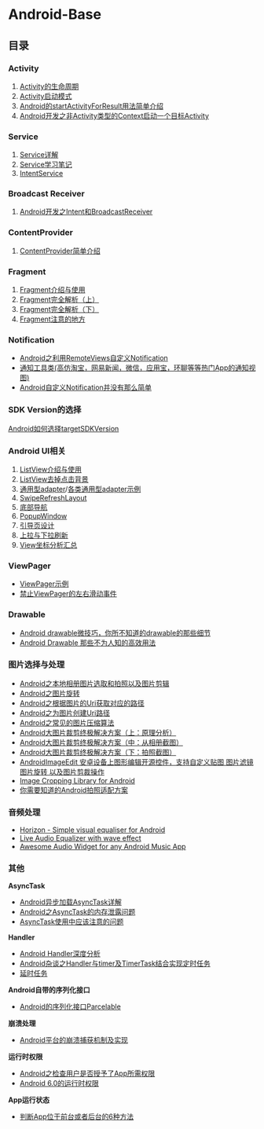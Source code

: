 # Android-Base


## **目录**

### Activity

1. [Activity的生命周期](http://blog.csdn.net/loveyaozu/article/details/50768459)
2. [Activity启动模式](http://blog.csdn.net/loveyaozu/article/details/50772194)
3. [Android的startActivityForResult用法简单介绍](http://blog.csdn.net/loveyaozu/article/details/51881401)
4. [Android开发之非Activity类型的Context启动一个目标Activity](http://blog.csdn.net/loveyaozu/article/details/51078567)


### Service
1. [Service详解](http://blog.csdn.net/loveyaozu/article/details/51693188)
2. [Service学习笔记](http://www.jianshu.com/p/e3b7954b9c00)
3. [IntentService](http://www.jianshu.com/p/85169ca537f7)


### Broadcast Receiver
1. [Android开发之Intent和BroadcastReceiver](http://blog.csdn.net/loveyaozu/article/details/51120440)


### ContentProvider
1. [ContentProvider简单介绍](http://blog.csdn.net/loveyaozu/article/details/51433428)


### Fragment
1. [Fragment介绍与使用](http://blog.csdn.net/loveyaozu/article/details/51076868)
2. [Fragment完全解析（上）](http://blog.csdn.net/loveyaozu/article/details/47663469)
3. [Fragment完全解析（下）](http://blog.csdn.net/loveyaozu/article/details/47663571)
4. [Fragment注意的地方](http://blog.csdn.net/loveyaozu/article/details/47663617)

### Notification
- [Android之利用RemoteViews自定义Notification](http://blog.csdn.net/loveyaozu/article/details/51178707)
- [通知工具类(高仿淘宝，网易新闻，微信，应用宝，环聊等等热门App的通知视图)](https://github.com/wenmingvs/NotifyUtil)
- [Android自定义Notification并没有那么简单](http://www.sixwolf.net/blog/2016/04/18/Android%E8%87%AA%E5%AE%9A%E4%B9%89Notification%E5%B9%B6%E6%B2%A1%E6%9C%89%E9%82%A3%E4%B9%88%E7%AE%80%E5%8D%95/)

### SDK Version的选择
[Android如何选择targetSDKVersion](http://blog.csdn.net/loveyaozu/article/details/51750464)


### Android UI相关
1. [ListView介绍与使用](http://blog.csdn.net/loveyaozu/article/details/51085777)
2. [ListView去掉点击背景](http://blog.csdn.net/loveyaozu/article/details/51132235)
3. [通用型adapter](http://blog.csdn.net/loveyaozu/article/details/51940119)/[各类通用型adapter示例](https://github.com/hongyangAndroid/baseAdapter)
4. [SwipeRefreshLayout](http://blog.csdn.net/loveyaozu/article/details/51131556)
5. [底部导航](http://blog.csdn.net/loveyaozu/article/details/51149467)
6. [PopupWindow](http://blog.csdn.net/loveyaozu/article/details/51150229)
7. [引导页设计](http://blog.csdn.net/loveyaozu/article/details/51202768)
8. [上拉与下拉刷新](http://blog.csdn.net/loveyaozu/article/details/51240525)
9. [View坐标分析汇总](http://blog.csdn.net/mr_immortalz/article/details/51168278)

### ViewPager
- [ViewPager示例](http://blog.csdn.net/loveyaozu/article/details/51149467)
- [禁止ViewPager的左右滑动事件](http://blog.csdn.net/loveyaozu/article/details/51889591)

### Drawable
- [ Android drawable微技巧，你所不知道的drawable的那些细节](http://blog.csdn.net/guolin_blog/article/details/50727753)
- [ Android Drawable 那些不为人知的高效用法](http://blog.csdn.net/lmj623565791/article/details/43752383)

### 图片选择与处理
- [Android之本地相册图片选取和拍照以及图片剪辑](http://blog.csdn.net/loveyaozu/article/details/51160482)
- [Android之图片旋转](http://blog.csdn.net/loveyaozu/article/details/51177221)
- [Android之根据图片的Uri获取对应的路径](http://blog.csdn.net/loveyaozu/article/details/51160404)
- [Android之为图片创建Uri路径](http://blog.csdn.net/loveyaozu/article/details/51177277)
- [Android之常见的图片压缩算法](http://blog.csdn.net/loveyaozu/article/details/51177147)
- [Android大图片裁剪终极解决方案（上：原理分析）](http://ryanhoo.github.io/blog/2014/05/26/the-ultimate-approach-to-crop-photos-on-android-1/)
- [Android大图片裁剪终极解决方案（中：从相册截图）](http://ryanhoo.github.io/blog/2014/06/03/the-ultimate-approach-to-crop-photos-on-android-2/)
- [Android大图片裁剪终极解决方案（下：拍照截图）](http://ryanhoo.github.io/blog/2014/06/03/the-ultimate-approach-to-crop-photos-on-android-3/)
- [AndroidImageEdit 安卓设备上图形编辑开源控件，支持自定义贴图 图片滤镜 图片旋转 以及图片剪裁操作](https://github.com/siwangqishiq/ImageEditor-Android)
- [Image Cropping Library for Android](https://github.com/Yalantis/uCrop)
- [你需要知道的Android拍照适配方案](http://www.diycode.cc/topics/101)


### 音频处理
- [Horizon - Simple visual equaliser for Android](https://github.com/Yalantis/Horizon)
- [Live Audio Equalizer with wave effect](https://github.com/Cleveroad/WaveInApp)
- [Awesome Audio Widget for any Android Music App](https://github.com/Cleveroad/MusicBobber)



### 其他

**AsyncTask**

- [Android异步加载AsyncTask详解](http://blog.csdn.net/wdaming1986/article/details/40828453)
- [Android之AsyncTask的内存泄露问题](http://blog.csdn.net/loveyaozu/article/details/51245877)
- [AsyncTask使用中应该注意的问题](http://www.open-open.com/lib/view/open1434802647364.html)

**Handler**
- [Android Handler深度分析](http://www.open-open.com/lib/view/open1434802647364.html)
- [Android杂谈之Handler与timer及TimerTask结合实现定时任务](http://blog.csdn.net/loveyaozu/article/details/50683963)
- [延时任务](http://blog.csdn.net/loveyaozu/article/details/50516626)

**Android自带的序列化接口**
- [Android的序列化接口Parcelable](http://blog.csdn.net/loveyaozu/article/details/47612893)


**崩溃处理**
- [Android平台的崩溃捕获机制及实现](http://geek.csdn.net/news/detail/50839)

**运行时权限**
- [Android之检查用户是否授予了App所需权限](http://blog.csdn.net/loveyaozu/article/details/51279342)
- [Android 6.0的运行时权限](http://droidyue.com/blog/2016/01/17/understanding-marshmallow-runtime-permission/)

**App运行状态**
- [判断App位于前台或者后台的6种方法](https://github.com/wenmingvs/AndroidProcess)


